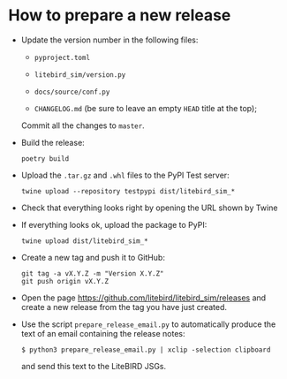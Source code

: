 # How to prepare a new release

-   Update the version number in the following files:

    -   `pyproject.toml`

    -   `litebird_sim/version.py`

    -   `docs/source/conf.py`

    -   `CHANGELOG.md` (be sure to leave an empty `HEAD` title at the
        top);

    Commit all the changes to `master`.
    
-   Build the release:

    ```
    poetry build
    ```

-   Upload the `.tar.gz` and `.whl` files to the PyPI Test server:

    ```
    twine upload --repository testpypi dist/litebird_sim_*
    ```

-   Check that everything looks right by opening the URL shown by Twine

-   If everything looks ok, upload the package to PyPI:

    ```
    twine upload dist/litebird_sim_*
    ```

-   Create a new tag and push it to GitHub:

    ```
    git tag -a vX.Y.Z -m "Version X.Y.Z"
    git push origin vX.Y.Z
    ```
    
-   Open the page https://github.com/litebird/litebird_sim/releases and create a new release from the tag you have just created.

-   Use the script `prepare_release_email.py` to automatically produce the text of an email containing the release notes:

    ```
    $ python3 prepare_release_email.py | xclip -selection clipboard
    ```
    
    and send this text to the LiteBIRD JSGs.

    
